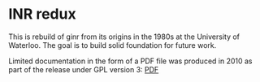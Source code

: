 # INR redux

This is rebuild of ginr from its origins in the 1980s at the University
of Waterloo.
The goal is to build solid foundation for future work.

Limited documentation in the form of a PDF file was produced in 2010 as part
of the release under GPL version 3:
[PDF](pdf/inr_intro.pdf)
